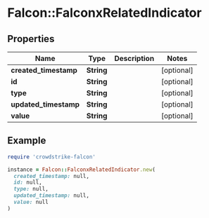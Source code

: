 # Falcon::FalconxRelatedIndicator

## Properties

| Name | Type | Description | Notes |
| ---- | ---- | ----------- | ----- |
| **created_timestamp** | **String** |  | [optional] |
| **id** | **String** |  | [optional] |
| **type** | **String** |  | [optional] |
| **updated_timestamp** | **String** |  | [optional] |
| **value** | **String** |  | [optional] |

## Example

```ruby
require 'crowdstrike-falcon'

instance = Falcon::FalconxRelatedIndicator.new(
  created_timestamp: null,
  id: null,
  type: null,
  updated_timestamp: null,
  value: null
)
```

